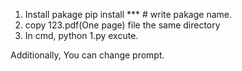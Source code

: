 1. Install pakage
pip install *** # write pakage name.
2. copy 123.pdf(One page) file the same directory
3. In cmd, python 1.py excute.


Additionally, You can change prompt.